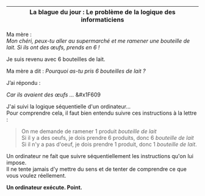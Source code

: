 | La blague du jour : Le problème de la logique des informaticiens  |
| ----------------------------------------------------------------- |

Ma mère :  
_Mon chéri, peux-tu aller au supermarché et me ramener une bouteille de lait. Si ils ont des œufs, prends en 6 !_

Je suis revenu avec 6 bouteilles de lait.

Ma mère a dit : 
_Pourquoi as-tu pris 6 bouteilles de lait ?_

J’ai répondu :

_Car ils avaient des œufs …_  &#x1F609

J'ai suivi la logique séquentielle d'un ordinateur...    
Pour comprendre cela, il faut bien entendu suivre ces instructions à la lettre :  
>On me demande de ramener 1 produit _bouteille de lait_  
>Si il y a des oeufs, je dois prendre 6 produits, donc 6 _bouteille de lait_  
>Si il n'y a pas d'oeuf, je dois prendre 1 produit, donc 1 _bouteille de lait_.  

Un ordinateur ne fait que suivre séquentiellement les instructions qu'on lui impose.  
Il ne tente jamais d'y mettre du sens et de tenter de comprendre ce que vous voulez réellement. 

__Un ordinateur exécute. Point.__
